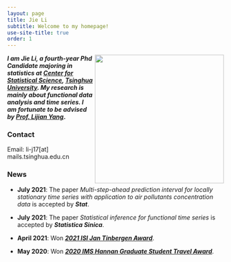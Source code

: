 ```yaml
---
layout: page
title: Jie Li
subtitle: Welcome to my homepage!
use-site-title: true
order: 1
---
```



<img align="right" src="assets/img/Photo_JieLi_new.JPG" alt="" width="300">
 

**_I am Jie Li, a fourth-year Phd Candidate majoring in statistics at [Center for Statistical Science](http://www.stat.tsinghua.edu.cn), [Tsinghua University](https://www.tsinghua.edu.cn). My research is mainly about functional data analysis and time series. I am fortunate to be advised by [Prof. Lijian Yang](http://www.stat.tsinghua.edu.cn/en/teambuilder/faculty/lijian-yang)_.**


### Contact
Email: li-j17[at] mails.tsinghua.edu.cn

### News

* **July 2021**: The paper _Multi-step-ahead prediction interval for locally stationary 
time series with application to air pollutants concentration data_ is accepted by **_Stat_**.

 

* **July 2021**: The paper _Statistical inference for functional time series_ is accepted by **_Statistica Sinica_**.

* **April 2021**: Won [**_2021 ISI Jan Tinbergen Award_**](https://www.isi-web.org/events/isi-awards/tinbergen-award).

* **May 2020**: Won [**_2020 IMS  Hannan Graduate Student Travel Award_**](http://www.stat.tsinghua.edu.cn/en/2020/09/15/phd-student-of-our-center-won-the-hannan-graduate-student-travel-award-of-the-institute-of-mathematical-statistics-this-year/).




  
    
      
      







